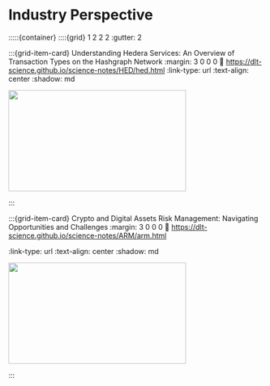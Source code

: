 # Industry Perspective

:::::{container}
::::{grid} 1 2 2 2
:gutter: 2

:::{grid-item-card} Understanding Hedera Services: An Overview of Transaction Types on the Hashgraph Network
:margin: 3 0 0 0
:link: https://dlt-science.github.io/science-notes/HED/hed.html
:link-type: url
:text-align: center
:shadow: md

<img src= "https://media.licdn.com/dms/image/D4D12AQG4Djg6_lcLGw/article-cover_image-shrink_423_752/0/1689060355220?e=1697673600&v=beta&t=5iA1olw-I3M52kTlPcvccGQ9Cvv_j68yv1m-Lm7OSiM"  width="350px" height="200px">


:::

:::{grid-item-card} Crypto and Digital Assets Risk Management: Navigating Opportunities and Challenges
:margin: 3 0 0 0
:link: https://dlt-science.github.io/science-notes/ARM/arm.html
<!-- file:///Users/yimikz/science-notes/blogs/_build/html/ARM/arm.html -->
:link-type: url
:text-align: center
:shadow: md

<!-- <img src= "https://images.ctfassets.net/0idwgenf7ije/6l6n6P2UwYXrFafFpRDo7j/932694c7548f798e87feafa5eb3b62c5/Gemini-Cryptocurrency_Brings_New_Meaning_to_Risk_Management.png?fm=webp&w=1024&q=100" width="350px" height="200px"> -->

<img src= "https://encrypted-tbn0.gstatic.com/images?q=tbn:ANd9GcRNjhXdVVvkmieR-L8ve2giSwLn8-_R5jB6CKvLCJMZ3zM7TuqIc3vCGUcMhin_FSNPARs&usqp=CAU" width="350px" height="200px">



:::